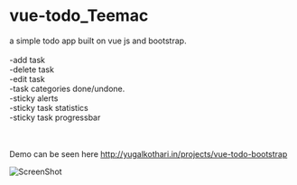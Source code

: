 # vue-todo_Teemac
a simple todo app built on vue js and bootstrap.
<br><br>
-add task<br>
-delete task<br>
-edit task<br>
-task categories done/undone.<br>
-sticky alerts <br>
-sticky task statistics<br>
-sticky task progressbar<br>
<br><br>

Demo can be seen here http://yugalkothari.in/projects/vue-todo-bootstrap

![ScreenShot](https://raw.github.com/yugalpsd1/vue-todo_Teemac/master/img/ss.PNG)
